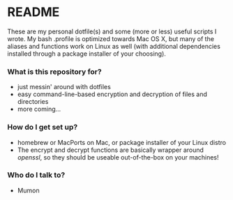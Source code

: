 # README #

These are my personal dotfile(s) and some (more or less) useful scripts I wrote. My bash .profile is optimized towards Mac OS X, but many of the aliases and functions work on Linux as well (with additional dependencies installed through a package installer of your choosing).

### What is this repository for? ###

* just messin' around with dotfiles
* easy command-line-based encryption and decryption of files and directories
* more coming...

### How do I get set up? ###

* homebrew or MacPorts on Mac, or package installer of your Linux distro
* The encrypt and decrypt functions are basically wrapper around _openssl_, so they should be useable out-of-the-box on your machines!

### Who do I talk to? ###

* Mumon